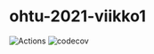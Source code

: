 # ohtu-2021-viikko1

![Actions](https://github.com/Pihjoe/ohtu-2021-viikko1/actions/workflows/main.yml/badge.svg)
![codecov](https://codecov.io/gh/Pihjoe/ohtu-2021-viikko1/branch/main/graph/badge.svg?token=GAX5YPM1T0)